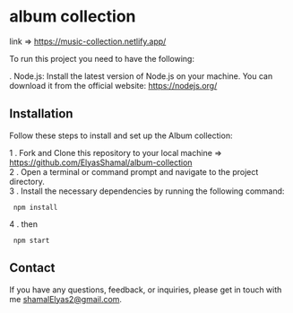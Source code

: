 # album collection

link => https://music-collection.netlify.app/


To run this project you need to have the following:

. Node.js: Install the latest version of Node.js on your machine. You can download it from the official website: https://nodejs.org/

## Installation
Follow these steps to install and set up the Album collection:

1 . Fork and Clone this repository to your local machine =>  https://github.com/ElyasShamal/album-collection  
2 . Open a terminal or command prompt and navigate to the project directory.  
3 . Install the necessary dependencies by running the following command:  

```
 npm install
```  
4 . then 

```
 npm start
```  

## Contact 
If you have any questions, feedback, or inquiries, please get in touch with me shamalElyas2@gmail.com.

